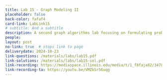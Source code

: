 ```yaml
---
title: Lab 15 - Graph Modeling II
placeholder: false
back-color: fafaf4
card-link: LabLink15
# subtitle: And a subtitle
description: A second graph algorithms lab focusing on formulating problems as graphs and using BFS/DFS to solve them.
people:
layout: post
no-link: true  # stops link to page 
deliverydate: 2024-10-23
link-questions: /materials/labs/lab15.pdf
link-solutions: /materials/labs/lab15-sol.pdf
link-recording: https://mediaspace.illinois.edu/media/t/1_f8faja82/347892222
link-recording-ta: https://youtu.be/VMZkSr56uqg
---
```










